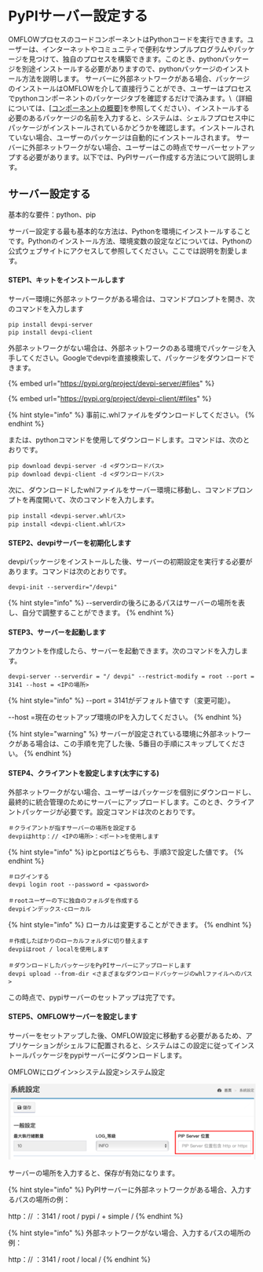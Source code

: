 # PyPIサーバー設定する

OMFLOWプロセスのコードコンポーネントはPythonコードを実行できます。ユーザーは、インターネットやコミュニティで便利なサンプルプログラムやパッケージを見つけて、独自のプロセスを構築できます。このとき、pythonパッケージを別途インストールする必要がありますので、pythonパッケージのインストール方法を説明します。 サーバーに外部ネットワークがある場合、パッケージのインストールはOMFLOWを介して直接行うことができ、ユーザーはプロセスでpythonコンポーネントのパッケージタブを確認するだけで済みます。\（詳細については、\[[コンポーネントの概要](../5/6.md#fur-fmu)]を参照してください）、インストールする必要のあるパッケージの名前を入力すると、システムは、シェルフプロセス中にパッケージがインストールされているかどうかを確認します。インストールされていない場合、ユーザーのパッケージは自動的にインストールされます。 サーバーに外部ネットワークがない場合、ユーザーはこの時点でサーバーセットアップする必要があります。以下では、PyPIサーバー作成する方法について説明します。

## サーバー設定する

基本的な要件：python、pip

サーバー設定する最も基本的な方法は、Pythonを環境にインストールすることです。Pythonのインストール方法、環境変数の設定などについては、Pythonの公式ウェブサイトにアクセスして参照してください。ここでは説明を割愛します。

#### STEP1、キットをインストールします

サーバー環境に外部ネットワークがある場合は、コマンドプロンプトを開き、次のコマンドを入力します

```
pip install devpi-server
pip install devpi-client
```

外部ネットワークがない場合は、外部ネットワークのある環境でパッケージを入手してください。Googleでdevpiを直接検索して、パッケージをダウンロードできます。

{% embed url="https://pypi.org/project/devpi-server/#files" %}

{% embed url="https://pypi.org/project/devpi-client/#files" %}

{% hint style="info" %}
事前に.whlファイルをダウンロードしてください。
{% endhint %}

または、pythonコマンドを使用してダウンロードします。コマンドは、次のとおりです。

```
pip download devpi-server -d <ダウンロードパス>
pip download devpi-client -d <ダウンロードパス>
```

次に、ダウンロードしたwhlファイルをサーバー環境に移動し、コマンドプロンプトを再度開いて、次のコマンドを入力します。

```
pip install <devpi-server.whlパス>
pip install <devpi-client.whlパス>
```

#### STEP2、devpiサーバーを初期化します

devpiパッケージをインストールした後、サーバーの初期設定を実行する必要があります。コマンドは次のとおりです。

```
devpi-init --serverdir="/devpi"
```

{% hint style="info" %}
\--serverdirの後ろにあるパスはサーバーの場所を表し、自分で調整することができます。
{% endhint %}

#### STEP3、サーバーを起動します

アカウントを作成したら、サーバーを起動できます。次のコマンドを入力します。

```
devpi-server --serverdir = "/ devpi" --restrict-modify = root --port = 3141 --host = <IPの場所>
```

{% hint style="info" %}
\--port = 3141がデフォルト値です（変更可能）。&#x20;

\--host =現在のセットアップ環境のIPを入力してください。
{% endhint %}

{% hint style="warning" %}
サーバーが設定されている環境に外部ネットワークがある場合は、この手順を完了した後、5番目の手順にスキップしてください。
{% endhint %}

#### STEP4、クライアントを設定します(太字にする)

外部ネットワークがない場合、ユーザーはパッケージを個別にダウンロードし、最終的に統合管理のためにサーバーにアップロードします。このとき、クライアントパッケージが必要です。設定コマンドは次のとおりです。

```
＃クライアントが指すサーバーの場所を設定する
devpiはhttp：// <IPの場所>：<ポート>を使用します
```

{% hint style="info" %}
ipとportはどちらも、手順3で設定した値です。
{% endhint %}

```
＃ログインする
devpi login root --password = <password>

＃rootユーザーの下に独自のフォルダを作成する
devpiインデックス-cローカル
```

{% hint style="info" %}
ローカルは変更することができます。
{% endhint %}

```
＃作成したばかりのローカルフォルダに切り替えます
devpiはroot / localを使用します

＃ダウンロードしたパッケージをPyPIサーバーにアップロードします
devpi upload --from-dir <さまざまなダウンロードパッケージのwhlファイルへのパス>
```

この時点で、pypiサーバーのセットアップは完了です。

#### STEP5、OMFLOWサーバーを設定します

サーバーをセットアップした後、OMFLOW設定に移動する必要があるため、アプリケーションがシェルフに配置されると、システムはこの設定に従ってインストールパッケージをpypiサーバーにダウンロードします。

OMFLOWにログイン>システム設定>システム設定

![](../.gitbook/assets/pip-server.png)

サーバーの場所を入力すると、保存が有効になります。

{% hint style="info" %}
PyPIサーバーに外部ネットワークがある場合、入力するパスの場所の例：&#x20;

http：// ：3141 / root / pypi / + simple /
{% endhint %}

{% hint style="info" %}
外部ネットワークがない場合、入力するパスの場所の例：

http：// ：3141 / root / local /
{% endhint %}

